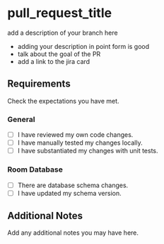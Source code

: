 # pull_request_title

add a description of your branch here

  * adding your description in point form is good
  * talk about the goal of the PR
  * add a link to the jira card
  
## Requirements

Check the expectations you have met.

### General
* [ ] I have reviewed my own code changes.
* [ ] I have manually tested my changes locally.
* [ ] I have substantiated my changes with unit tests.

### Room Database
* [ ] There are database schema changes.
* [ ] I have updated my schema version.

## Additional Notes
Add any additional notes you may have here.
